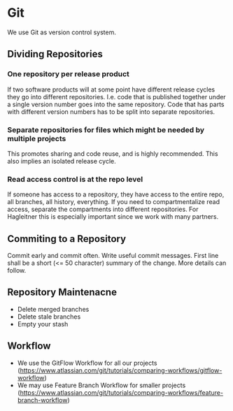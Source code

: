 # Git
We use Git as version control system.

## Dividing Repositories

### One repository per release product
If two software products will at some point have different release cycles they go into different repositories. I.e. code that is published together under a single version number goes into the same repository. Code that has parts with different version numbers has to be split into separate repositories. 

### Separate repositories for files which might be needed by multiple projects
This promotes sharing and code reuse, and is highly recommended. This also implies an isolated release cycle.

### Read access control is at the repo level
If someone has access to a repository, they have access to the entire repo, all branches, all history, everything. If you need to compartmentalize read access, separate the compartments into different repositories. For Hagleitner this is especially important since we work with many partners.

## Commiting to a Repository
Commit early and commit often. Write useful commit messages. First line shall be a short (<= 50 character) summary of the change. More details can follow.

## Repository Maintenacne
* Delete merged branches
* Delete stale branches
* Empty your stash

## Workflow
* We use the GitFlow Workflow for all our projects (https://www.atlassian.com/git/tutorials/comparing-workflows/gitflow-workflow)
* We may use Feature Branch Workflow for smaller projects (https://www.atlassian.com/git/tutorials/comparing-workflows/feature-branch-workflow)